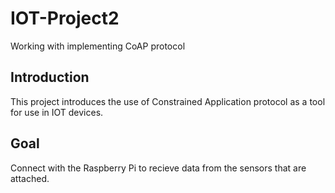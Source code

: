 # IOT-Project2
Working with implementing CoAP protocol

## Introduction
This project introduces the use of Constrained Application protocol as a tool for use in IOT devices.

## Goal
Connect with the Raspberry Pi to recieve data from the sensors that are attached.
